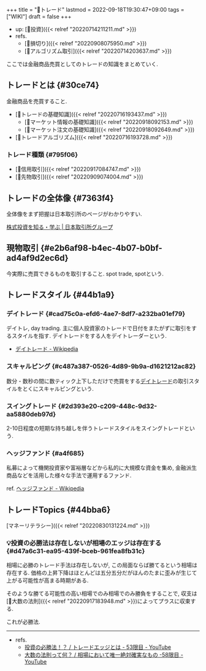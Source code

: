 +++
title = "📝トレード"
lastmod = 2022-09-18T19:30:47+09:00
tags = ["WIKI"]
draft = false
+++

-   up: [📁投資]({{< relref "20220714211211.md" >}})
-   refs.
    -   [🔖損切り]({{< relref "20220908075950.md" >}})
    -   [📝アルゴリズム取引]({{< relref "20220714203637.md" >}})

ここでは金融商品売買としてのトレードの知識をまとめていく.


## トレードとは {#30ce74}

金融商品を売買すること.

-   [📝トレードの基礎知識]({{< relref "20220716193437.md" >}})
    -   [📝マーケット情報の基礎知識]({{< relref "20220918092153.md" >}})
    -   [📝マーケット注文の基礎知識]({{< relref "20220918092649.md" >}})
-   [📝トレードアルゴリズム]({{< relref "20220716193728.md" >}})


### トレード種類 {#795f06}

-   [📝信用取引]({{< relref "20220917084747.md" >}})
-   [📝先物取引]({{< relref "20220909074004.md" >}})


## トレードの全体像 {#7363f4}

全体像をまず把握は日本取引所のページがわかりやすい.

[株式投資を知る・学ぶ | 日本取引所グループ](https://www.jpx.co.jp/learning/basics/)


## 現物取引 {#e2b6af98-b4ec-4b07-b0bf-ad4af9d2ec6d}

今実際に売買できるものを取引すること. spot trade, spotという.


## トレードスタイル {#44b1a9}


### デイトレード {#cad75c0a-efd6-4ae7-8df7-a232ba01ef79}

デイトレ, day trading. 主に個人投資家のトレードで日付をまたがずに取引をするスタイルを指す. デイトレードをする人をデイトレーダーという.

-   [デイトレード - Wikipedia](https://ja.wikipedia.org/wiki/%E3%83%87%E3%82%A4%E3%83%88%E3%83%AC%E3%83%BC%E3%83%89)


### スキャルピング {#c487a387-0526-4d89-9b9a-d1621212ac82}

数分 - 数秒の間に数ティック上下しただけで売買をする[デイトレード](#cad75c0a-efd6-4ae7-8df7-a232ba01ef79)の取引スタイルをとくにスキャルピングという.


### スイングトレード {#2d393e20-c209-448c-9d32-aa5880deb97d}

2-10日程度の短期な持ち越しを伴うトレードスタイルをスイングトレードという.


### ヘッジファンド {#a4f685}

私募によって機関投資家や富裕層などから私的に大規模な資金を集め, 金融派生商品などを活用した様々な手法で運用するファンド.

ref. [ヘッジファンド - Wikipedia](http://ja.wikipedia.org/wiki/%E3%83%98%E3%83%83%E3%82%B8%E3%83%95%E3%82%A1%E3%83%B3%E3%83%89)


## トレードTopics {#44bba6}

[マネーリテラシー]({{< relref "20220830131224.md" >}})


### 💡投資の必勝法は存在しないが相場のエッジは存在する {#d47a6c31-ea95-439f-bceb-961fea8fb31c}

相場に必勝のトレード手法は存在しないが, この局面ならば勝てるという相場は存在する. 価格の上昇下降はほとんどは五分五分だがほんのたまに歪みが生じて上がる可能性が高まる時期がある.

そのような勝てる可能性の高い相場でのみ相場でのみ勝負をすることで, 収支は[📝大数の法則]({{< relref "20220917183948.md" >}})によってプラスに収束する.

これが必勝法.

---

-   refs.
    -   [投資の必勝法！？ / トレードエッジとは - 53限目 - YouTube](https://www.youtube.com/watch?v=QhDIsYdrRAM&t=384s)
    -   [大数の法則って何？ / 相場において唯一絶対確実なもの -58限目 - YouTube](https://www.youtube.com/watch?v=4h5XL8pWS5M)
